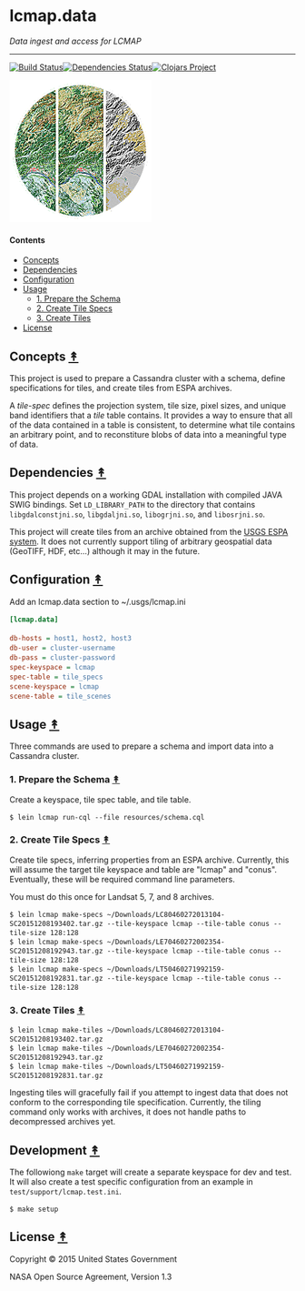 # lcmap.data

*Data ingest and access for LCMAP*

----

[![Build Status][travis-badge]][travis][![Dependencies Status][deps-badge]][deps][![Clojars Project][clojars-badge]][clojars]

[![LCMAP open source project logo][lcmap-logo]][lcmap-logo-large]


#### Contents

* [Concepts](#concepts-)
* [Dependencies](#dependencies-)
* [Configuration](#configuration-)
* [Usage](#usage-)
  * [1. Prepare the Schema](#1-prepare-the-schema-)
  * [2. Create Tile Specs](#2-create-tile-specs-)
  * [3. Create Tiles](#3-create-tiles-)
* [License](#license-)


## Concepts [&#x219F;](#contents)

This project is used to prepare a Cassandra cluster with a schema, define
specifications for tiles, and create tiles from ESPA archives.

A _tile-spec_ defines the projection system, tile size, pixel sizes, and unique
band identifiers that a _tile_ table contains. It provides a way to ensure that
all of the data contained in a table is consistent, to determine what tile
contains an arbitrary point, and to reconstiture blobs of data into a meaningful
type of data.


## Dependencies [&#x219F;](#contents)

This project depends on a working GDAL installation with compiled JAVA SWIG
bindings. Set `LD_LIBRARY_PATH` to the directory that contains
`libgdalconstjni.so`, `libgdaljni.so`, `libogrjni.so`, and `libosrjni.so`.

This project will create tiles from an archive obtained from the
[USGS ESPA system](http://espa.cr.usgs.gov/). It does not currently support
tiling of arbitrary geospatial data (GeoTIFF, HDF, etc...) although it may in the
future.


## Configuration [&#x219F;](#contents)

Add an lcmap.data section to ~/.usgs/lcmap.ini

```ini
[lcmap.data]

db-hosts = host1, host2, host3
db-user = cluster-username
db-pass = cluster-password
spec-keyspace = lcmap
spec-table = tile_specs
scene-keyspace = lcmap
scene-table = tile_scenes
```


## Usage [&#x219F;](#contents)

Three commands are used to prepare a schema and import data into a Cassandra
cluster.


### 1. Prepare the Schema [&#x219F;](#contents)

Create a keyspace, tile spec table, and tile table.

```
$ lein lcmap run-cql --file resources/schema.cql
```


### 2. Create Tile Specs [&#x219F;](#contents)

Create tile specs, inferring properties from an ESPA archive. Currently,
this will assume the target tile keyspace and table are "lcmap" and "conus".
Eventually, these will be required command line parameters.

You must do this once for Landsat 5, 7, and 8 archives.

```
$ lein lcmap make-specs ~/Downloads/LC80460272013104-SC20151208193402.tar.gz --tile-keyspace lcmap --tile-table conus --tile-size 128:128
$ lein lcmap make-specs ~/Downloads/LE70460272002354-SC20151208192943.tar.gz --tile-keyspace lcmap --tile-table conus --tile-size 128:128
$ lein lcmap make-specs ~/Downloads/LT50460271992159-SC20151208192831.tar.gz --tile-keyspace lcmap --tile-table conus --tile-size 128:128
```


### 3. Create Tiles [&#x219F;](#contents)

```
$ lein lcmap make-tiles ~/Downloads/LC80460272013104-SC20151208193402.tar.gz
$ lein lcmap make-tiles ~/Downloads/LE70460272002354-SC20151208192943.tar.gz
$ lein lcmap make-tiles ~/Downloads/LT50460271992159-SC20151208192831.tar.gz
```

Ingesting tiles will gracefully fail if you attempt to ingest data that does not
conform to the corresponding tile specification. Currently, the tiling command
only works with archives, it does not handle paths to decompressed archives yet.


## Development [&#x219F;](#contents)

The followiong `make` target will create a separate keyspace for dev and test. It
will also create a test specific configuration from an example in
`test/support/lcmap.test.ini`.

```
$ make setup
```


## License [&#x219F;](#contents)

Copyright © 2015 United States Government

NASA Open Source Agreement, Version 1.3


<!-- Named page links below: /-->

[travis]: https://travis-ci.org/USGS-EROS/lcmap-data
[travis-badge]: https://travis-ci.org/USGS-EROS/lcmap-data.png?branch=master
[deps]: http://jarkeeper.com/usgs-eros/lcmap-data
[deps-badge]: http://jarkeeper.com/usgs-eros/lcmap-data/status.svg
[lcmap-logo]: https://raw.githubusercontent.com/USGS-EROS/lcmap-system/master/resources/images/lcmap-logo-1-250px.png
[lcmap-logo-large]: https://raw.githubusercontent.com/USGS-EROS/lcmap-system/master/resources/images/lcmap-logo-1-1000px.png
[clojars]: https://clojars.org/gov.usgs.eros/lcmap-data
[clojars-badge]: https://img.shields.io/clojars/v/gov.usgs.eros/lcmap-data.svg
[tag-badge]: https://img.shields.io/github/tag/usgs-eros/lcmap-data.svg?maxAge=2592000
[tag]: https://github.com/usgs-eros/lcmap-data/tags
